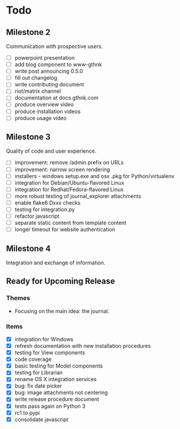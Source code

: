 # Todo

## Milestone 2

Communication with prospective users.

- [ ] powerpoint presentation
- [ ] add blog component to www-gthnk
- [ ] write post announcing 0.5.0
- [ ] fill out changelog
- [ ] write contributing document
- [ ] riot/matrix channel
- [ ] documentation at docs.gthnk.com
- [ ] produce overview video
- [ ] produce installation videos
- [ ] produce usage video

## Milestone 3

Quality of code and user experience.

- [ ] improvement: remove /admin prefix on URLs
- [ ] improvement: narrow screen rendering
- [ ] installers - windows setup.exe and osx .pkg for Python/virtualenv
- [ ] integration for Debian/Ubuntu-flavored Linux
- [ ] integration for Redhat/Fedora-flavored Linux
- [ ] more robust testing of journal_explorer attachments
- [ ] enable flake8 Dxxx checks
- [ ] testing for integration.py
- [ ] refactor javascript
- [ ] separate static content from template content
- [ ] longer timeout for website authentication

## Milestone 4

Integration and exchange of information.

## Ready for Upcoming Release

### Themes

- Focusing on the main idea: the journal.

### Items

- [x] integration for Windows
- [x] refresh documentation with new installation procedures
- [x] testing for View components
- [x] code coverage
- [x] basic testing for Model components
- [x] testing for Librarian
- [x] rename OS X integration services
- [x] bug: fix date picker
- [x] bug: image attachments not centering
- [x] write release procedure document
- [x] tests pass again on Python 3
- [x] rc1 to pypi
- [x] consolidate javascript
